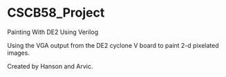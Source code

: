 # CSCB58_Project
Painting With DE2 Using Verilog

Using the VGA output from the DE2 cyclone V 
board to paint 2-d pixelated images.

Created by Hanson and Arvic.
